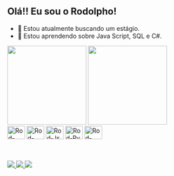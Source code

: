## Olá!! Eu sou o Rodolpho!

- 🔭 Estou atualmente buscando um estágio.
- 🌱 Estou aprendendo sobre Java Script, SQL e C#.

<div display="inline-block">
  <img height="180em" src="https://github-readme-stats.vercel.app/api?username=RHoraDev&show_icons=true&theme=tokyonight"/>
  <img height="180em" src="https://github-readme-stats.vercel.app/api/top-langs/?username=RHoraDev&layout=compact&theme=tokyonight"/>
</div>


<div style="display: inline-block">
  <img alt="Rod-HTML"  height="30" width="40" src="https://cdn.jsdelivr.net/gh/devicons/devicon/icons/html5/html5-original.svg" />
  <img alt="Rod-CSS"  height="30" width="40" src="https://cdn.jsdelivr.net/gh/devicons/devicon/icons/css3/css3-original.svg" />
  <img alt="Rod-Js"  height="30" width="40" src="https://cdn.jsdelivr.net/gh/devicons/devicon/icons/javascript/javascript-original.svg" />
  <img alt="Rod-Py"  height="30" width="40"  src="https://cdn.jsdelivr.net/gh/devicons/devicon/icons/python/python-original.svg" />
  <img alt="Rod-Csharp"  height="30" width="40" src="https://cdn.jsdelivr.net/gh/devicons/devicon/icons/csharp/csharp-original.svg" />
</div>

##
 
<div style="display: inline-block"><br>
  <a align="center" href="https://www.linkedin.com/in/rodolpho-hora-374597237/" target="_blank"><img src="https://img.shields.io/badge/LinkedIn-0077B5?style=for-the-badge&logo=linkedin&logoColor=white" target="_blank">
  </a>
  <a align="center" href="https://mail.google.com/mail/u/0/?tab=rm&ogbl#inbox?compose=jrjtXDzgsJHtnbjMKNPNkgXZsfTPFmsWxRWtJHJqmcDgVBNRLgHQXtsLCmPdkSncnhQgKtMV" target="_blank"><img src="https://img.shields.io/badge/Gmail-D14836?style=for-the-badge&logo=gmail&logoColor=white" target="_blank">
  </a>
  <a align="center" href="https://codepen.io/RodHora_Dev" target="_blank"><img src="https://img.shields.io/badge/Codepen-000000?style=for-the-badge&logo=codepen&logoColor=white" target="_blank">
  </a>
</div>
